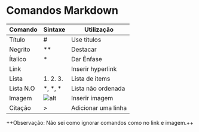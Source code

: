 # Comandos Markdown
Comando   | Sintaxe | Utilização
--------- | ------- | -------
Título    | #       | Use títulos
Negrito   | **      | Destacar
Ítalico   | *       | Dar Ênfase
Link      | []()    | Inserir hyperlink
Lista     | 1. 2. 3.| Lista de items
Lista N.O | *, *, * | Lista não ordenada
Imagem    | ![alt](url) | Inserir imagem
Citação   | >       | Adicionar uma linha

++Observação: Não sei como ignorar comandos como no link e imagem.++

